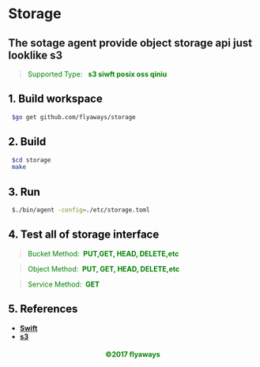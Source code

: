 # Storage
## The sotage agent provide object storage api just looklike s3
><font color="Green">Supported Type: </font>&nbsp;
 __<font color="Green">
 	s3
	siwft
	posix
	oss
	qiniu
    </font>__

## __<font color="Black">1. Build workspace</font>__

```sh
 $go get github.com/flyaways/storage
```

## __<font color="Black">2. Build</font>__

```sh
 $cd storage
 make
```

## __<font color="Black">3. Run</font>__

```sh
 $./bin/agent -config=./etc/storage.toml
```

## __<font color="Black">4. Test all of storage interface</font>__

><font color="Green">Bucket Method:</font>&nbsp;
 __<font color="Green">PUT,GET, HEAD, DELETE,etc</font>__

><font color="Green">Object Method:</font>&nbsp;
 __<font color="Green">PUT, GET, HEAD, DELETE,etc</font>__

><font color="Green">Service Method:</font>&nbsp;
 __<font color="Green">GET</font>__


## __<font color="Black">5. References</font>__

* [__Swift__](http://developer.openstack.org/api-ref/object-storage/)
* [__s3__](http://docs.s3.com/docs/master/)

<font color="Green"><h4 align = "center">©2017 flyaways</h4></font>
